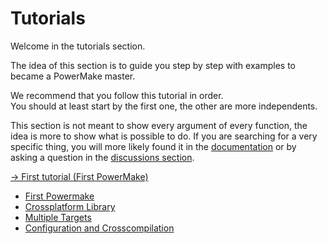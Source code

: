 # Tutorials

Welcome in the tutorials section.

The idea of this section is to guide you step by step with examples to became a PowerMake master.

We recommend that you follow this tutorial in order.  
You should at least start by the first one, the other are more independents.

This section is not meant to show every argument of every function, the idea is more to show what is possible to do. If you are searching for a very specific thing, you will more likely found it in the [documentation](../documentation.md) or by asking a question in the [discussions section](https://github.com/mactul/powermake/discussions).


[-> First tutorial (First PowerMake)](./01-first-powermake/README.md)


- [First Powermake](./01-first-powermake/README.md)
- [Crossplatform Library](./02-crossplatform-library/README.md)
- [Multiple Targets](./03-multiple-targets/README.md)
- [Configuration and Crosscompilation](./04-configuration-and-crosscompilation/README.md)